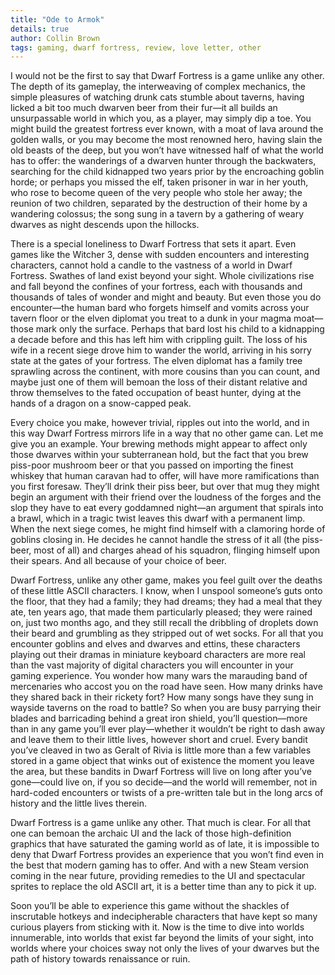 ```yaml
---
title: "Ode to Armok"
details: true
author: Collin Brown
tags: gaming, dwarf fortress, review, love letter, other
---
```


I would not be the first to say that Dwarf Fortress is a game unlike any other. The depth of its gameplay, the interweaving of complex mechanics, the simple pleasures of watching drunk cats stumble about taverns, having licked a bit too much dwarven beer from their fur—it all builds an unsurpassable world in which you, as a player, may simply dip a toe. You might build the greatest fortress ever known, with a moat of lava around the golden walls, or you may become the most renowned hero, having slain the old beasts of the deep, but you won’t have witnessed half of what the world has to offer: the wanderings of a dwarven hunter through the backwaters, searching for the child kidnapped two years prior by the encroaching goblin horde; or perhaps you missed the elf, taken prisoner in war in her youth, who rose to become queen of the very people who stole her away; the reunion of two children, separated by the destruction of their home by a wandering colossus; the song sung in a tavern by a gathering of weary dwarves as night descends upon the hillocks.

There is a special loneliness to Dwarf Fortress that sets it apart. Even games like the Witcher 3, dense with sudden encounters and interesting characters, cannot hold a candle to the vastness of a world in Dwarf Fortress. Swathes of land exist beyond your sight. Whole civilizations rise and fall beyond the confines of your fortress, each with thousands and thousands of tales of wonder and might and beauty. But even those you do encounter—the human bard who forgets himself and vomits across your tavern floor or the elven diplomat you treat to a dunk in your magma moat—those mark only the surface. Perhaps that bard lost his child to a kidnapping a decade before and this has left him with crippling guilt. The loss of his wife in a recent siege drove him to wander the world, arriving in his sorry state at the gates of your fortress. The elven diplomat has a family tree sprawling across the continent, with more cousins than you can count, and maybe just one of them will bemoan the loss of their distant relative and throw themselves to the fated occupation of beast hunter, dying at the hands of a dragon on a snow-capped peak.

Every choice you make, however trivial, ripples out into the world, and in this way Dwarf Fortress mirrors life in a way that no other game can. Let me give you an example. Your brewing methods might appear to affect only those dwarves within your subterranean hold, but the fact that you brew piss-poor mushroom beer or that you passed on importing the finest whiskey that human caravan had to offer, will have more ramifications than you first foresaw. They’ll drink their piss beer, but over that mug they might begin an argument with their friend over the loudness of the forges and the slop they have to eat every goddamned night—an argument that spirals into a brawl, which in a tragic twist leaves this dwarf with a permanent limp. When the next siege comes, he might find himself with a clamoring horde of goblins closing in. He decides he cannot handle the stress of it all (the piss-beer, most of all) and charges ahead of his squadron, flinging himself upon their spears.
And all because of your choice of beer.

Dwarf Fortress, unlike any other game, makes you feel guilt over the deaths of these little ASCII characters. I know, when I unspool someone’s guts onto the floor, that they had a family; they had dreams; they had a meal that they ate, ten years ago, that made them particularly pleased; they were rained on, just two months ago, and they still recall the dribbling of droplets down their beard and grumbling as they stripped out of wet socks. For all that you encounter goblins and elves and dwarves and ettins, these characters playing out their dramas in miniature keyboard characters are more real than the vast majority of digital characters you will encounter in your gaming experience.
You wonder how many wars the marauding band of mercenaries who accost you on the road have seen. How many drinks have they shared back in their rickety fort? How many songs have they sung in wayside taverns on the road to battle? So when you are busy parrying their blades and barricading behind a great iron shield, you’ll question—more than in any game you’ll ever play—whether it wouldn’t be right to dash away and leave them to their little lives, however short and cruel. Every bandit you’ve cleaved in two as Geralt of Rivia is little more than a few variables stored in a game object that winks out of existence the moment you leave the area, but these bandits in Dwarf Fortress will live on long after you’ve gone—could live on, if you so decide—and the world will remember, not in hard-coded encounters or twists of a pre-written tale but in the long arcs of history and the little lives therein.

Dwarf Fortress is a game unlike any other. That much is clear. For all that one can bemoan the archaic UI and the lack of those high-definition graphics that have saturated the gaming world as of late, it is impossible to deny that Dwarf Fortress provides an experience that you won’t find even in the best that modern gaming has to offer. And with a new Steam version coming in the near future, providing remedies to the UI and spectacular sprites to replace the old ASCII art, it is a better time than any to pick it up.

Soon you’ll be able to experience this game without the shackles of inscrutable hotkeys and indecipherable characters that have kept so many curious players from sticking with it. Now is the time to dive into worlds innumerable, into worlds that exist far beyond the limits of your sight, into worlds where your choices sway not only the lives of your dwarves but the path of history towards renaissance or ruin.